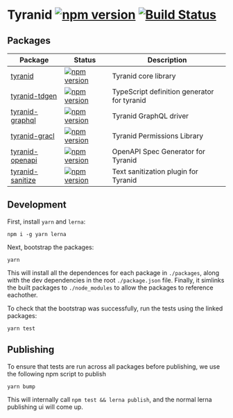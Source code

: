 # Tyranid [![npm version](https://badge.fury.io/js/tyranid.svg)](https://badge.fury.io/js/tyranid) [![Build Status](https://travis-ci.org/tyranid-org/tyranid.svg?branch=es6-conversion)](https://travis-ci.org/tyranid-org/tyranid)

## Packages

| Package                                         | Status                                                                                                     | Description                                 |
| ----------------------------------------------- | ---------------------------------------------------------------------------------------------------------- | ------------------------------------------- |
| [tyranid](http://tyranid.org)                   | [![npm version](https://badge.fury.io/js/tyranid.svg)](https://badge.fury.io/js/tyranid)                   | Tyranid core library                        |
| [tyranid-tdgen](./packages/tyranid-tdgen)       | [![npm version](https://badge.fury.io/js/tyranid-tdgen.svg)](https://badge.fury.io/js/tyranid-tdgen)       | TypeScript definition generator for tyranid |
| [tyranid-graphql](./packages/tyranid-graphql)   | [![npm version](https://badge.fury.io/js/tyranid-graphql.svg)](https://badge.fury.io/js/tyranid-graphql)   | Tyranid GraphQL driver                      |
| [tyranid-gracl](./packages/tyranid-gracl)       | [![npm version](https://badge.fury.io/js/tyranid-gracl.svg)](https://badge.fury.io/js/tyranid-gracl)       | Tyranid Permissions Library                 |
| [tyranid-openapi](./packages/tyranid-openapi)   | [![npm version](https://badge.fury.io/js/tyranid-openapi.svg)](https://badge.fury.io/js/tyranid-openapi)   | OpenAPI Spec Generator for Tyranid          |
| [tyranid-sanitize](./packages/tyranid-sanitize) | [![npm version](https://badge.fury.io/js/tyranid-sanitize.svg)](https://badge.fury.io/js/tyranid-sanitize) | Text sanitization plugin for Tyranid        |

## Development

First, install `yarn` and `lerna`:

```shell
npm i -g yarn lerna
```

Next, bootstrap the packages:

```shell
yarn
```

This will install all the dependences for each package in `./packages`, along
with the dev dependencies in the root `./package.json` file. Finally, it
simlinks the built packages to `./node_modules` to allow the packages to reference eachother.

To check that the bootstrap was successfully, run the tests using the linked packages:

```shell
yarn test
```

## Publishing

To ensure that tests are run across all packages before publishing, we use the following npm script to publish

```shell
yarn bump
```

This will internally call `npm test && lerna publish`, and the normal lerna publishing ui
will come up.
